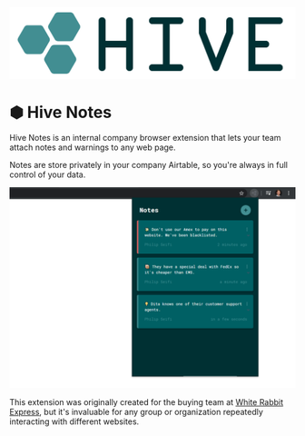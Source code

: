 ![Hive Notes](readme/logo.png)

# ⬢ Hive Notes

Hive Notes is an internal company browser extension that lets your team attach notes and warnings to any web page.

Notes are store privately in your company Airtable, so you're always in full control of your data.

![Hive Notes Chrome Extension](readme/screenshot-1.png)

This extension was originally created for the buying team at [White Rabbit Express](https://www.whiterabbitexpress.com/), but it's invaluable for any group or organization repeatedly interacting with different websites.
